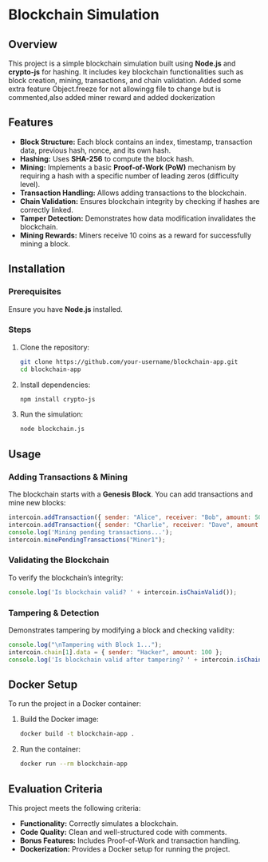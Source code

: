 # Blockchain Simulation

## Overview
This project is a simple blockchain simulation built using **Node.js** and **crypto-js** for hashing. It includes key blockchain functionalities such as block creation, mining, transactions, and chain validation.
Added some extra feature Object.freeze for not allowingg file to change but is commented,also added miner reward and added dockerization

## Features
- **Block Structure:** Each block contains an index, timestamp, transaction data, previous hash, nonce, and its own hash.
- **Hashing:** Uses **SHA-256** to compute the block hash.
- **Mining:** Implements a basic **Proof-of-Work (PoW)** mechanism by requiring a hash with a specific number of leading zeros (difficulty level).
- **Transaction Handling:** Allows adding transactions to the blockchain.
- **Chain Validation:** Ensures blockchain integrity by checking if hashes are correctly linked.
- **Tamper Detection:** Demonstrates how data modification invalidates the blockchain.
- **Mining Rewards:** Miners receive 10 coins as a reward for successfully mining a block.

## Installation
### Prerequisites
Ensure you have **Node.js** installed.

### Steps
1. Clone the repository:
   ```sh
   git clone https://github.com/your-username/blockchain-app.git
   cd blockchain-app
   ```
2. Install dependencies:
   ```sh
   npm install crypto-js
   ```
3. Run the simulation:
   ```sh
   node blockchain.js
   ```

## Usage
### Adding Transactions & Mining
The blockchain starts with a **Genesis Block**. You can add transactions and mine new blocks:
```js
intercoin.addTransaction({ sender: "Alice", receiver: "Bob", amount: 50 });
intercoin.addTransaction({ sender: "Charlie", receiver: "Dave", amount: 20 });
console.log('Mining pending transactions...');
intercoin.minePendingTransactions("Miner1");
```

### Validating the Blockchain
To verify the blockchain’s integrity:
```js
console.log('Is blockchain valid? ' + intercoin.isChainValid());
```

### Tampering & Detection
Demonstrates tampering by modifying a block and checking validity:
```js
console.log("\nTampering with Block 1...");
intercoin.chain[1].data = { sender: "Hacker", amount: 100 };
console.log('Is blockchain valid after tampering? ' + intercoin.isChainValid());
```

## Docker Setup
To run the project in a Docker container:
1. Build the Docker image:
   ```sh
   docker build -t blockchain-app .
   ```
2. Run the container:
   ```sh
   docker run --rm blockchain-app
   ```

## Evaluation Criteria
This project meets the following criteria:
- **Functionality:** Correctly simulates a blockchain.
- **Code Quality:** Clean and well-structured code with comments.
- **Bonus Features:** Includes Proof-of-Work and transaction handling.
- **Dockerization:** Provides a Docker setup for running the project.